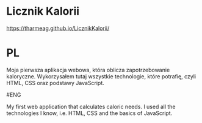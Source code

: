# Licznik Kalorii

https://tharmeag.github.io/LicznikKalorii/

# PL

Moja pierwsza aplikacja webowa, która oblicza zapotrzebowanie kaloryczne.
Wykorzysałem tutaj wszystkie technologie, które potrafię, czyli HTML, CSS oraz podstawy JavaScript.

#ENG

My first web application that calculates caloric needs.
I used all the technologies I know, i.e. HTML, CSS and the basics of JavaScript.

